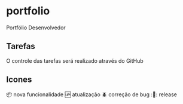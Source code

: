 # portfolio
Portfólio Desenvolvedor

## Tarefas

O controle das tarefas será realizado através do GitHub

## Icones

:package: nova funcionalidade
:up: atualização
:beetle: correção de bug
::checkered_flag:: release